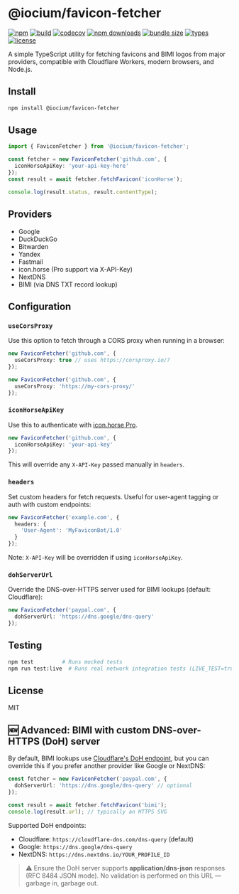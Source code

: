 # @iocium/favicon-fetcher

[![npm](https://img.shields.io/npm/v/@iocium/favicon-fetcher)](https://www.npmjs.com/package/@iocium/favicon-fetcher)
[![build](https://github.com/iocium/favicon-fetcher/actions/workflows/test.yml/badge.svg)](https://github.com/iocium/favicon-fetcher/actions/workflows/test.yml)
[![codecov](https://codecov.io/gh/iocium/favicon-fetcher/branch/main/graph/badge.svg)](https://codecov.io/gh/iocium/favicon-fetcher)
[![npm downloads](https://img.shields.io/npm/dm/@iocium/favicon-fetcher)](https://www.npmjs.com/package/@iocium/favicon-fetcher)
[![bundle size](https://img.shields.io/bundlephobia/minzip/@iocium/favicon-fetcher)](https://bundlephobia.com/package/@iocium/favicon-fetcher)
[![types](https://img.shields.io/npm/types/@iocium/favicon-fetcher)](https://www.npmjs.com/package/@iocium/favicon-fetcher)
[![license](https://img.shields.io/npm/l/@iocium/favicon-fetcher)](https://github.com/iocium/favicon-fetcher/blob/main/LICENSE)

A simple TypeScript utility for fetching favicons and BIMI logos from major providers, compatible with Cloudflare Workers, modern browsers, and Node.js.

## Install

```bash
npm install @iocium/favicon-fetcher
```

## Usage

```ts
import { FaviconFetcher } from '@iocium/favicon-fetcher';

const fetcher = new FaviconFetcher('github.com', {
  iconHorseApiKey: 'your-api-key-here'
});
const result = await fetcher.fetchFavicon('iconHorse');

console.log(result.status, result.contentType);
```

## Providers

- Google
- DuckDuckGo
- Bitwarden
- Yandex
- Fastmail
- icon.horse (Pro support via X-API-Key)
- NextDNS
- BIMI (via DNS TXT record lookup)

## Configuration
### `useCorsProxy`

Use this option to fetch through a CORS proxy when running in a browser:

```ts
new FaviconFetcher('github.com', {
  useCorsProxy: true // uses https://corsproxy.io/?
});

new FaviconFetcher('github.com', {
  useCorsProxy: 'https://my-cors-proxy/'
});
```

### `iconHorseApiKey`

Use this to authenticate with [icon.horse Pro](https://icon.horse/pro).

```ts
new FaviconFetcher('github.com', {
  iconHorseApiKey: 'your-api-key'
});
```

This will override any `X-API-Key` passed manually in `headers`.

### `headers`

Set custom headers for fetch requests. Useful for user-agent tagging or auth with custom endpoints:

```ts
new FaviconFetcher('example.com', {
  headers: {
    'User-Agent': 'MyFaviconBot/1.0'
  }
});
```

Note: `X-API-Key` will be overridden if using `iconHorseApiKey`.

### `dohServerUrl`

Override the DNS-over-HTTPS server used for BIMI lookups (default: Cloudflare):

```ts
new FaviconFetcher('paypal.com', {
  dohServerUrl: 'https://dns.google/dns-query'
});
```

## Testing

```bash
npm test         # Runs mocked tests
npm run test:live  # Runs real network integration tests (LIVE_TEST=true)
```

## License

MIT


## 🆕 Advanced: BIMI with custom DNS-over-HTTPS (DoH) server

By default, BIMI lookups use [Cloudflare's DoH endpoint](https://developers.cloudflare.com/1.1.1.1/dns-over-https/json-format/), but you can override this if you prefer another provider like Google or NextDNS:

```ts
const fetcher = new FaviconFetcher('paypal.com', {
  dohServerUrl: 'https://dns.google/dns-query' // optional
});

const result = await fetcher.fetchFavicon('bimi');
console.log(result.url); // typically an HTTPS SVG
```

Supported DoH endpoints:
- Cloudflare: `https://cloudflare-dns.com/dns-query` (default)
- Google: `https://dns.google/dns-query`
- NextDNS: `https://dns.nextdns.io/YOUR_PROFILE_ID`

> ⚠️ Ensure the DoH server supports **application/dns-json** responses (RFC 8484 JSON mode). No validation is performed on this URL — garbage in, garbage out.
